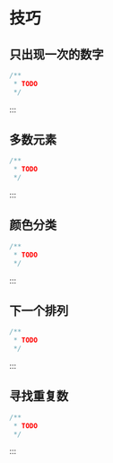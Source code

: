 # 技巧

## 只出现一次的数字

```java []
/**
 * TODO
 */
```

:::

## 多数元素

```java []
/**
 * TODO
 */
```

:::

## 颜色分类

```java []
/**
 * TODO
 */
```

:::

## 下一个排列

```java []
/**
 * TODO
 */
```

:::

## 寻找重复数

```java []
/**
 * TODO
 */
```

:::

